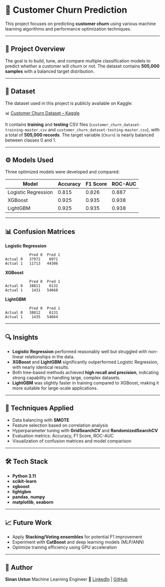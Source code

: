 # 🧠 Customer Churn Prediction

This project focuses on predicting **customer churn** using various machine learning algorithms and performance optimization techniques.

---

## 📁 Project Overview

The goal is to build, tune, and compare multiple classification models to predict whether a customer will churn or not.
The dataset contains **505,000 samples** with a balanced target distribution.

---

## 🧾 Dataset

The dataset used in this project is publicly available on Kaggle:

📊 [Customer Churn Dataset – Kaggle](https://www.kaggle.com/datasets/muhammadshahidazeem/customer-churn-dataset)

It contains **training** and **testing** CSV files (`customer_churn_dataset-training-master.csv` and `customer_churn_dataset-testing-master.csv`),
with a total of **505,000 records**. The target variable (`Churn`) is nearly balanced between classes 0 and 1.

---

## ⚙️ Models Used

Three optimized models were developed and compared:

| Model               | Accuracy | F1 Score | ROC-AUC |
| ------------------- | -------- | -------- | ------- |
| Logistic Regression | 0.815    | 0.826    | 0.887   |
| XGBoost             | 0.925    | 0.935    | 0.938   |
| LightGBM            | 0.925    | 0.935    | 0.938   |

---

## 📊 Confusion Matrices

**Logistic Regression**

```
           Pred 0  Pred 1
Actual 0   37972    6971
Actual 1   11713   44386
```

**XGBoost**

```
           Pred 0  Pred 1
Actual 0   38811    6132
Actual 1    1431   54668
```

**LightGBM**

```
           Pred 0  Pred 1
Actual 0   38812    6131
Actual 1    1435   54664
```

---

## 🔍 Insights

* **Logistic Regression** performed reasonably well but struggled with non-linear relationships in the data.
* **XGBoost** and **LightGBM** significantly outperformed Logistic Regression, with nearly identical results.
* Both tree-based methods achieved **high recall and precision**, indicating strong capability in handling large, complex datasets.
* **LightGBM** was slightly faster in training compared to XGBoost, making it more suitable for large-scale applications.

---

## 🧩 Techniques Applied

* Data balancing with **SMOTE**
* Feature selection based on correlation analysis
* Hyperparameter tuning with **GridSearchCV** and **RandomizedSearchCV**
* Evaluation metrics: Accuracy, F1 Score, ROC-AUC
* Visualization of confusion matrices and model comparison

---

## 🛠️ Tech Stack

* **Python 3.11**
* **scikit-learn**
* **xgboost**
* **lightgbm**
* **pandas**, **numpy**
* **matplotlib**, **seaborn**

---

## 📈 Future Work

* Apply **Stacking/Voting ensembles** for potential F1 improvement
* Experiment with **CatBoost** and deep learning models (MLP/ANN)
* Optimize training efficiency using GPU acceleration

---

## 👤 Author

**Sinan Ustun**
Machine Learning Engineer
🔗 [LinkedIn](https://www.linkedin.com/in/sinan-ustun/) | [GitHub](https://github.com/Sinan-Ustun)
